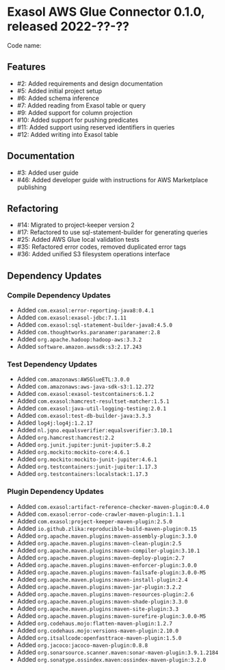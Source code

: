# Exasol AWS Glue Connector 0.1.0, released 2022-??-??

Code name:

## Features

* #2: Added requirements and design documentation
* #5: Added initial project setup
* #6: Added schema inference
* #7: Added reading from Exasol table or query
* #9: Added support for column projection
* #10: Added support for pushing predicates
* #11: Added support using reserved identifiers in queries
* #12: Added writing into Exasol table

## Documentation

* #3: Added user guide
* #46: Added developer guide with instructions for AWS Marketplace publishing

## Refactoring

* #14: Migrated to project-keeper version 2
* #17: Refactored to use sql-statement-builder for generating queries
* #25: Added AWS Glue local validation tests
* #35: Refactored error codes, removed duplicated error tags
* #36: Added unified S3 filesystem operations interface

## Dependency Updates

### Compile Dependency Updates

* Added `com.exasol:error-reporting-java8:0.4.1`
* Added `com.exasol:exasol-jdbc:7.1.11`
* Added `com.exasol:sql-statement-builder-java8:4.5.0`
* Added `com.thoughtworks.paranamer:paranamer:2.8`
* Added `org.apache.hadoop:hadoop-aws:3.3.2`
* Added `software.amazon.awssdk:s3:2.17.243`

### Test Dependency Updates

* Added `com.amazonaws:AWSGlueETL:3.0.0`
* Added `com.amazonaws:aws-java-sdk-s3:1.12.272`
* Added `com.exasol:exasol-testcontainers:6.1.2`
* Added `com.exasol:hamcrest-resultset-matcher:1.5.1`
* Added `com.exasol:java-util-logging-testing:2.0.1`
* Added `com.exasol:test-db-builder-java:3.3.3`
* Added `log4j:log4j:1.2.17`
* Added `nl.jqno.equalsverifier:equalsverifier:3.10.1`
* Added `org.hamcrest:hamcrest:2.2`
* Added `org.junit.jupiter:junit-jupiter:5.8.2`
* Added `org.mockito:mockito-core:4.6.1`
* Added `org.mockito:mockito-junit-jupiter:4.6.1`
* Added `org.testcontainers:junit-jupiter:1.17.3`
* Added `org.testcontainers:localstack:1.17.3`

### Plugin Dependency Updates

* Added `com.exasol:artifact-reference-checker-maven-plugin:0.4.0`
* Added `com.exasol:error-code-crawler-maven-plugin:1.1.1`
* Added `com.exasol:project-keeper-maven-plugin:2.5.0`
* Added `io.github.zlika:reproducible-build-maven-plugin:0.15`
* Added `org.apache.maven.plugins:maven-assembly-plugin:3.3.0`
* Added `org.apache.maven.plugins:maven-clean-plugin:2.5`
* Added `org.apache.maven.plugins:maven-compiler-plugin:3.10.1`
* Added `org.apache.maven.plugins:maven-deploy-plugin:2.7`
* Added `org.apache.maven.plugins:maven-enforcer-plugin:3.0.0`
* Added `org.apache.maven.plugins:maven-failsafe-plugin:3.0.0-M5`
* Added `org.apache.maven.plugins:maven-install-plugin:2.4`
* Added `org.apache.maven.plugins:maven-jar-plugin:3.2.2`
* Added `org.apache.maven.plugins:maven-resources-plugin:2.6`
* Added `org.apache.maven.plugins:maven-shade-plugin:3.3.0`
* Added `org.apache.maven.plugins:maven-site-plugin:3.3`
* Added `org.apache.maven.plugins:maven-surefire-plugin:3.0.0-M5`
* Added `org.codehaus.mojo:flatten-maven-plugin:1.2.7`
* Added `org.codehaus.mojo:versions-maven-plugin:2.10.0`
* Added `org.itsallcode:openfasttrace-maven-plugin:1.5.0`
* Added `org.jacoco:jacoco-maven-plugin:0.8.8`
* Added `org.sonarsource.scanner.maven:sonar-maven-plugin:3.9.1.2184`
* Added `org.sonatype.ossindex.maven:ossindex-maven-plugin:3.2.0`
